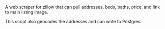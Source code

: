 A web scraper for zillow that can pull addresses, beds, baths, price, and link to main listing image.

This script also geocodes the addresses and can write to Postgres.